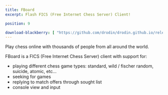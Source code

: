 ```yaml
---
title: FBoard
excerpt: Flash FICS (Free Internet Chess Server) Client!

position: 9

download-blackberry: [ "https://github.com/drodin/drodin.github.io/releases/download/files/FBoard-0.4.1.bar", 0.4.1 ]
---
```


Play chess online with thousands of people from all around the world.

FBoard is a FICS (Free Internet Chess Server) client with support for:

* playing different chess game types: standard, wild / fischer random, suicide, atomic, etc...
* seeking for games
* replying to match offers through sought list
* console view and input
